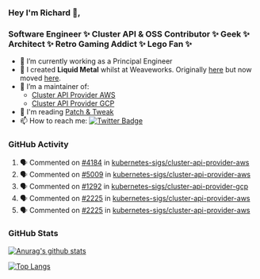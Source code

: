 ### Hey I'm Richard 👋, 

<h3 align="left">Software Engineer ✨ Cluster API & OSS Contributor ✨ Geek ✨ Architect ✨ Retro Gaming Addict ✨ Lego Fan ✨</h3>

- 🔭 I’m currently working as a Principal Engineer
- 📯 I created **Liquid Metal** whilst at Weaveworks. Originally [here](https://github.com/weaveworks-liquidmetal) but now moved [here](https://github.com/liquidmetal-dev).
- 👯 I’m a maintainer of:
  -  [Cluster API Provider AWS](https://github.com/kubernetes-sigs/cluster-api-provider-aws)
  -  [Cluster API Provider GCP](https://github.com/kubernetes-sigs/cluster-api-provider-gcp)
- 💬 I'm reading [Patch & Tweak](https://bjooks.com/products/patch-tweak-exploring-modular-synthesis)
- 📫 How to reach me: [![Twitter Badge](https://img.shields.io/badge/-@fruit_case-00acee?style=flat&logo=Twitter&logoColor=white)](https://twitter.com/intent/follow?screen_name=fruit_case "Follow on Twitter")

### GitHub Activity 

<!--START_SECTION:activity-->
1. 🗣 Commented on [#4184](https://github.com/kubernetes-sigs/cluster-api-provider-aws/issues/4184#issuecomment-2248542126) in [kubernetes-sigs/cluster-api-provider-aws](https://github.com/kubernetes-sigs/cluster-api-provider-aws)
2. 🗣 Commented on [#5009](https://github.com/kubernetes-sigs/cluster-api-provider-aws/pull/5009#issuecomment-2248539637) in [kubernetes-sigs/cluster-api-provider-aws](https://github.com/kubernetes-sigs/cluster-api-provider-aws)
3. 🗣 Commented on [#1292](https://github.com/kubernetes-sigs/cluster-api-provider-gcp/pull/1292#issuecomment-2248532626) in [kubernetes-sigs/cluster-api-provider-gcp](https://github.com/kubernetes-sigs/cluster-api-provider-gcp)
4. 🗣 Commented on [#2225](https://github.com/kubernetes-sigs/cluster-api-provider-aws/issues/2225#issuecomment-2248529752) in [kubernetes-sigs/cluster-api-provider-aws](https://github.com/kubernetes-sigs/cluster-api-provider-aws)
5. 🗣 Commented on [#2225](https://github.com/kubernetes-sigs/cluster-api-provider-aws/issues/2225#issuecomment-2248528981) in [kubernetes-sigs/cluster-api-provider-aws](https://github.com/kubernetes-sigs/cluster-api-provider-aws)
<!--END_SECTION:activity-->

### GitHub Stats

[![Anurag's github stats](https://github-readme-stats.vercel.app/api?username=richardcase&count_private=true&show_icons=true)](https://github.com/anuraghazra/github-readme-stats)

[![Top Langs](https://github-readme-stats.vercel.app/api/top-langs/?username=richardcase&hide=html&layout=compact)](https://github.com/anuraghazra/github-readme-stats)
